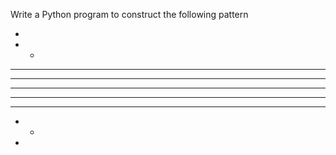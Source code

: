 Write a Python program to construct the following pattern

* 
* * 
* * * 
* * * * 
* * * * * 
* * * * 
* * * 
* * 
*
